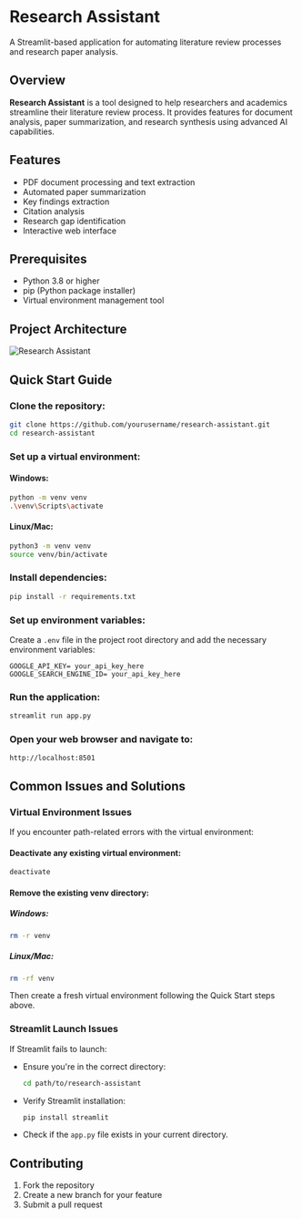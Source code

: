 # Research Assistant

A Streamlit-based application for automating literature review processes and research paper analysis.

## Overview

**Research Assistant** is a tool designed to help researchers and academics streamline their literature review process. It provides features for document analysis, paper summarization, and research synthesis using advanced AI capabilities.

## Features

- PDF document processing and text extraction
- Automated paper summarization
- Key findings extraction
- Citation analysis
- Research gap identification
- Interactive web interface

## Prerequisites

- Python 3.8 or higher
- pip (Python package installer)
- Virtual environment management tool


## Project Architecture

![Research Assistant](images/Research-Assistant.jpg)


## Quick Start Guide

### Clone the repository:

```bash
git clone https://github.com/yourusername/research-assistant.git
cd research-assistant
```

### Set up a virtual environment:

#### Windows:
```bash
python -m venv venv
.\venv\Scripts\activate
```

#### Linux/Mac:
```bash
python3 -m venv venv
source venv/bin/activate
```

### Install dependencies:

```bash
pip install -r requirements.txt
```

### Set up environment variables:

Create a `.env` file in the project root directory and add the necessary environment variables:

```env
GOOGLE_API_KEY= your_api_key_here
GOOGLE_SEARCH_ENGINE_ID= your_api_key_here
```

### Run the application:

```bash
streamlit run app.py
```

### Open your web browser and navigate to:

```
http://localhost:8501
```


## Common Issues and Solutions

### Virtual Environment Issues

If you encounter path-related errors with the virtual environment:

#### Deactivate any existing virtual environment:
```bash
deactivate
```

#### Remove the existing venv directory:

##### Windows:
```bash
rm -r venv
```

##### Linux/Mac:
```bash
rm -rf venv
```

Then create a fresh virtual environment following the Quick Start steps above.

### Streamlit Launch Issues

If Streamlit fails to launch:

- Ensure you're in the correct directory:

  ```bash
  cd path/to/research-assistant
  ```

- Verify Streamlit installation:

  ```bash
  pip install streamlit
  ```

- Check if the `app.py` file exists in your current directory.

## Contributing

1. Fork the repository
2. Create a new branch for your feature
3. Submit a pull request


